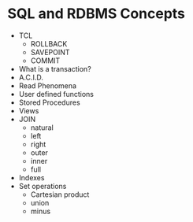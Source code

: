 # SQL and RDBMS Concepts
* TCL
    - ROLLBACK
    - SAVEPOINT
    - COMMIT
* What is a transaction?
* A.C.I.D.
* Read Phenomena
* User defined functions
* Stored Procedures 
* Views
* JOIN 
    * natural
    * left 
    * right 
    * outer 
    * inner
    * full
* Indexes 
* Set operations
    * Cartesian product 
    * union
    * minus 
